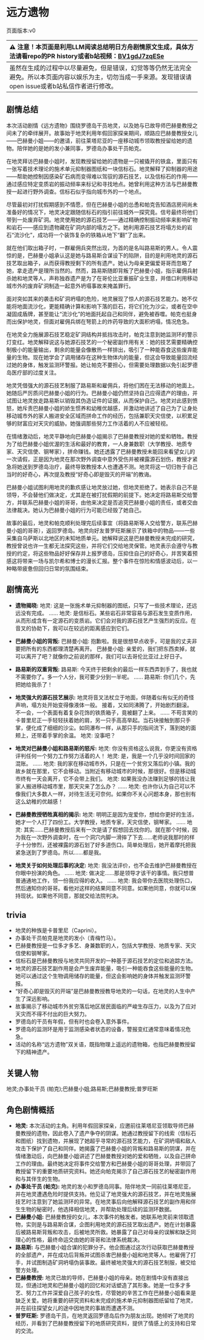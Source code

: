 # 远方遗物
页面版本:v0
 

| :warning: 注意！本页面是利用LLM阅读总结明日方舟剧情原文生成，具体方法请看repo的PR history或者b站视频：[BV1gdJ7zqESe](https://www.bilibili.com/video/BV1gdJ7zqESe/)         |
|:----------------------------|
| 虽然在生成的过程中以尽量避免，但是错误，幻觉等等仍然无法完全避免。所以本页面内容以娱乐为主，切勿当成一手来源。发现错误请open issue或者b站私信作者进行修改。|



## 剧情总结
本次活动剧情《远方遗物》围绕罗德岛干员地灵，以及她与已故导师巴赫曼教授之间未了的牵绊展开。故事始于地灵利用年假回家探亲期间，顺路应巴赫曼教授女儿——巴赫曼小姐——的邀请，前往莱塔尼亚的一座移动城市领取教授留给她的遗物。陪伴她的是她的发小兼同事，罗德岛办事处干员帕克。

在地灵拜访巴赫曼小姐时，发现教授留给她的遗物是一只被撬开的铁盒，里面只有一张写着技术理论的施术单元抑制器图纸和一块信标石。地灵解释了抑制器的用途——帮助她控制因感染矿石病而变得难以驾驭的源石技艺，以及信标石的作用——通过感应特定变质岩的振动频率来标记和寻找地点。她曾利用这种方法与巴赫曼教授一起进行野外调查。信标石似乎指向城市外的一个地点。

尽管最初对打扰假期感到不情愿，但在巴赫曼小姐的怂恿和帕克告知酒店房间尚未准备好的情况下，地灵决定跟随信标石的指引前往城外一探究竟。信号最终将他们带到一处废弃矿洞。地灵使用她的源石技艺——通过精确控制振动频率来影响矿物和岩石——感应到遗物藏在矿洞内部的塌方之下。她利用源石技艺将塌方处的岩石“流沙化”，成功将一个装饰复杂的铁箱从地下“翻”了出来。

就在他们取出箱子时，一群雇佣兵突然出现，为首的是名叫路易斯的男人。令人震惊的是，巴赫曼小姐承认这是她与路易斯合谋设下的陷阱，目的是利用地灵的源石技艺取出箱子，从而获得教授剩下的所有遗产。她认为母亲更偏爱哥哥而忽略了她，拿走遗产是理所当然的。然而，路易斯随即背叛了巴赫曼小姐，指示雇佣兵射杀她和地灵等人，声称独吞遗产是为了在哥伦比亚重振矿业生意，并借口利用移动城市外的废弃矿洞制造一起意外坍塌事故来掩盖罪行。

面对突如其来的袭击和矿洞坍塌的危险，地灵展现了惊人的源石技艺能力。她不仅能将地面流沙化，更能精确计算和影响下落的巨石，将它们化为沙尘，或者在空中凝固成盾牌，甚至能让“流沙化”的地面托起自己和同伴，避免被吞噬。帕克也挺身而出保护地灵，但面对雇佣兵绑在弩箭上的炸药导致的大面积坍塌，情况危急。

在地灵全力施展源石技艺稳定矿洞结构并抵挡攻击时，帕克注意到她监测环的警示灯变红。地灵解释说这与她源石技艺的一个秘密副作用有关：她的技艺需要精确控制极小的能量输出，剩余的能量会像散热一样排出，吸引了一种能吞食这些废弃能量的生物。现在她学会了调用储存在这种生物体内的能量，但这会导致能量回流经过她的身体，触发监测环警报。她让帕克不要担心，但需要处理数据以免引起罗德岛医疗部的过度关注。

地灵凭借强大的源石技艺制服了路易斯和雇佣兵，将他们困在无法移动的地面上。她随后严厉质问巴赫曼小姐的行为。巴赫曼小姐仍然坚持自己应得遗产的理由，并试图让地灵放走路易斯以销毁其伪造证件的证据，从而保护自己。地灵对此感到愤怒，她斥责巴赫曼小姐的娇生惯养和幼稚优越感，并激动地讲述了自己为了让身处移动城市外的家人搬进安全区域而拼命工作的经历，包括兼职天灾信使，以积累足够的财富应对天灾的威胁。她强调那些努力工作活着的人不应被轻视。

在情绪激动后，地灵平静地向巴赫曼小姐揭示了巴赫曼教授对她的爱和牺牲。教授为了给巴赫曼小姐优渥的生活和最好的教育，一人身兼数职（大学教授、地质专家、天灾信使、钢琴家），拼命赚钱。她还透露了巴赫曼教授未能回来看望女儿的一次请假，正是因为地灵在那次野外调查中意外受伤并被裸露源石划伤，教授才紧急将她送到罗德岛治疗，最终导致教授本人也遭遇不测。地灵将这一切归咎于自己当时的好奇心，再次提及教授“好奇心即是毁灭的开端”的教诲。

巴赫曼小姐试图利用地灵的歉疚感让地灵放过她，但地灵拒绝了。她表示自己不是领导，不会替他们做决定，尤其是在被打扰假期的前提下。她决定将路易斯交给警方，并联系巴赫曼小姐的哥哥，由他来决定是否追究巴赫曼小姐的责任，或者交由法律裁决。她认为巴赫曼小姐的行为可能已经毁了她自己。

故事的最后，地灵和帕克顺利处理完后续事宜（将路易斯等人交给警方，联系巴赫曼小姐的哥哥），返回罗德岛。地灵向好友普罗旺斯展示了铁箱中的物品——一些采集自乌萨斯以北地区的未知地质单元。她解释说这是巴赫曼教授未完成的研究，教授曾说也许一生都无法探究这些，并将它们交给地灵保管。地灵表示会遵守与教授的约定，将这些物品好好保存并上报罗德岛，压抑住自己的好奇心，并苦笑着预感这将带来一场与凯尔希和博士的漫长汇报。整个事件在惊险和情感波动后，以一种略带疲惫但回归日常的氛围结束。
## 剧情高光
- **遗物揭晓:**
地灵: 这是一张施术单元抑制器的图纸，只写了一些技术理论，还远远没有完成。
......
地灵: 是信标石。某些岩石非常容易与源石发生变质作用，从而形成含有一定源石的变质岩。它们会对我的源石技艺产生强烈的反应。在音叉的协助下，我可以在较远的距离感应到它们。

- **巴赫曼小姐的背叛:**
巴赫曼小姐: 抱歉啦。我是很想早点收手，可是我的丈夫非要把所有的东西都理清楚再离开。
巴赫曼小姐: 亲爱的，我们把东西卖掉，就可以离开了吧？就像你之前说的那样，我们可以去哥伦比亚过上好日子。

- **路易斯的双重背叛:**
路易斯: 今天终于把剩余的最后一样东西弄到手了，我也就不需要你了。多一个人分，我可要少分到一半呢。
......
路易斯: 你们几个，先把她给我杀了！

- **地灵强大的源石技艺展示:**
地灵将音叉法杖立于地面，伴随着似有似无的奇怪声响，塌方处开始变得像液体一般。
接着，又如同沸腾了，开始剧烈翻滚。
不一会，一个表面有着复杂花饰的铁质箱子，竟被翻了上来。
......
不苟言笑的卡普里尼正一手轻轻扶着她的肩，另一只手高高举起。当石块接触到那只手掌，便化成了细细的沙尘。如同瀑布一样，从那只手的指间流下，落到她的面颊上，还带着手掌的余温。
地灵: 没事吧？

- **地灵对巴赫曼小姐和路易斯的怒斥:**
地灵: 你没有资格这么说我，你更没有资格评判任何一个努力工作努力活着的人！
地灵: 是，我是一个几乎没时间回家的混账。
......
地灵: 我的家在移动城市外，只是在一个贫穷又落后的小镇。我的故乡就在那里，它不会移动。当附近有移动城市的时候，那很好。但是移动城市终有一天会离开，它不会带上我们。
地灵: 如果我没办法赚到足够的钱让我家人搬进移动城市里，那天灾来了怎么办？
......
地灵: 也许你认为自己可以不像我们大多数人一样，对待生活无可奈何。如果你不关心问题本身，那也别有这么幼稚的优越感！

- **巴赫曼教授牺牲真相的揭示:**
地灵: 明明正是因为宠爱你，想给你更好的生活，她才一个人打了四份工。大学教授，地质专家，天灾信使，钢琴家。
......
地灵: 其实......巴赫曼教授后来有一次是请了假想回去找你的。就在那个时候，因为我在一次野外调查时，在一个洞穴内脚一滑摔了下去......老师说我那时的样子十分惨烈，还被裸露的源石划了好多道伤口。简单处理后，她开着摩托把我紧急送到了罗德岛。所以......都是我。

- **地灵关于如何处理后事的决定:**
地灵: 我没法评价，也不会去维护巴赫曼教授在你眼中扮演的角色。
......
地灵: 做决定......那是领导才该干的事情。我只想普普通通地工作，领一份我应得的收入。
......
地灵: 我会带你去医院处理伤口，然后通知你的哥哥。看他对这样的结果同意不同意。如果他同意，你就可以保持现状。如果他不同意，那就交给法院判决。
## trivia
- 地灵的种族是卡普里尼（Caprini）。
- 办事处干员帕克是地灵的发小（青梅竹马）。
- 巴赫曼教授是一位多才多艺、身兼数职的人，包括大学教授、地质专家、天灾信使和钢琴家。
- 信标石是巴赫曼教授与地灵共同开发的一种基于源石技艺的定位和追踪方法。
- 地灵的源石技艺副作用是会产生废弃能量，吸引一种能吞食这些能量的生物。她可以通过这个生物调用储存的能量，但这会影响她的身体并触发监测环警报。
- “好奇心即是毁灭的开端”是巴赫曼教授教导地灵的一句话，在地灵的人生中产生了深远影响。
- 故事揭示了移动城市外贫穷落后地区居民面临的严峻生存压力，以及为了应对天灾而不得不付出的巨大努力。
- 罗德岛的干员有年假，但有时也会卷入意外事件。
- 罗德岛的监测环是用于监测感染者状态的设备，警报变红通常意味着情况危急。
- 活动的名称“远方遗物”双关语，既指物理上遥远的遗物箱，也指巴赫曼教授留下的精神遗产。
## 关键人物
地灵;办事处干员 (帕克);巴赫曼小姐;路易斯;巴赫曼教授;普罗旺斯
## 角色剧情概括
-   **地灵:** 本次活动的主角。利用年假回家探亲，应邀前往莱塔尼亚领取导师巴赫曼教授的遗物，因此卷入了遗产争夺的阴谋。她通过教授留下的线索（信标石和图纸）找到遗物，并展现了她超乎寻常的源石技艺能力，在矿洞坍塌和敌人攻击下保护了自己和同伴。她揭露了巴赫曼小姐的背叛和路易斯的阴谋，并在情绪激动后，向巴赫曼小姐讲述了巴赫曼教授对她的爱和牺牲，以及自己拼命工作的理由。最终她决定将事件交给警方和巴赫曼小姐的哥哥处理，并带回了教授留下的重要地质研究资料。她还向帕克揭示了自己源石技艺的秘密副作用和与其伴生的生物。
-   **办事处干员 (帕克):** 地灵的发小和罗德岛同事。陪伴地灵一同前往莱塔尼亚，并在地灵遭遇危险时提供支持。他见证了地灵强大的源石技艺，并在地灵施展技艺时注意到了她监测环的异常。在地灵事后向他解释源石技艺的副作用和伴生生物的秘密时，他选择相信地灵，并帮助处理后续的监测环数据。
-   **巴赫曼小姐:** 巴赫曼教授的女儿，本次事件的触发者。她联系地灵前来领取遗物，实则是与路易斯合谋，企图利用地灵的源石技艺取出遗产。她在计划暴露后被路易斯背叛和攻击，后被地灵所救。她暴露了自己对母亲的误解和缺乏同理心的性格，最终命运交由她的哥哥和法律系统裁决。
-   **路易斯:** 与巴赫曼小姐合谋的犯罪分子。他企图通过这次行动获取巴赫曼教授的全部遗产，并在成功后背叛并试图杀害巴赫曼小姐和地灵等人。他雇佣了打手，并试图制造矿洞坍塌伪装事故。最终被地灵强大的源石技艺制服，被交给警方处理。
-   **巴赫曼教授:** 地灵已故的导师，巴赫曼小姐的母亲。她在剧情中没有直接出现，但通过地灵和巴赫曼小姐的回忆和对话塑造了其形象。她是一位多才多艺、努力工作并深爱自己孩子的女性，尽管她的辛苦工作在巴赫曼小姐看来是缺乏关爱。她将重要的研究资料和未完成的施术单元抑制器图纸留给了地灵，并在前往探望女儿的途中因地灵的事故而遭遇不测。
-   **普罗旺斯:** 罗德岛干员，在地灵返回罗德岛后作为朋友出现。她倾听了地灵的经历，并看到了巴赫曼教授留下的地质研究资料，提供了情感上的支持和日常的交流。